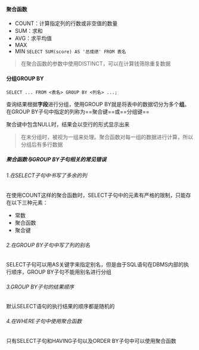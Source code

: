 #### 聚合函数
- COUNT：计算指定列的行数或非空值的数量
- SUM：求和
- AVG：求平均值
- MAX
- MIN
`SELECT SUM(score) AS '总成绩' FROM 表名`
> 在聚合函数的参数中使用DISTINCT，可以在计算钱筛除重复数据

#### 分组GROUP BY
```mysql
SELECT ... FROM <表名> GROUP BY <列名> ...;
```
查询结果根据**字段**进行分组，使用GROUP BY就是将表中的数据切分为多个**组**。在GROUP BY子句中指定的列称为==聚合键==或==分组键==

聚合键中包含NULL时，结果会以空行的形式显示出来
>在未分组时，被视为一组来处理。聚合函数对每一组的数据进行计算，所以分组后有多行数据
##### 聚合函数与GROUP BY子句相关的常见错误
###### 1.在SELECT子句中书写了多余的列
在使用COUNT这样的聚合函数时，SELECT子句中的元素有严格的限制，只能存在以下三种元素：
- 常数
- 聚合函数
- 聚合键
###### 2.在GROUP BY子句中写了列的别名
SELECT子句可以用AS关键字来指定别名，但是由于SQL语句在DBMS内部的执行顺序，GROUP BY子句不能用别名进行分组
###### 3.GROUP BY子句的结果顺序
默认SELECT语句的执行结果的顺序都是随机的
###### 4.在WHERE子句中使用聚合函数
只有SELECT子句和HAVING子句以及ORDER BY子句中可以使用聚合函数